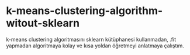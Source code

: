 # k-means-clustering-algorithm-witout-sklearn
k-means clustering algoritmasını sklearn kütüphanesi kullanmadan, .fit yapmadan algoritmaya kolay ve kısa yoldan öğretmeyi anlatmaya çalıştım.

